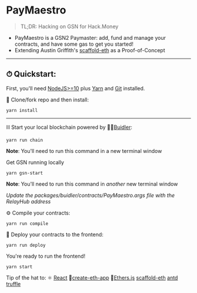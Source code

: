 
# PayMaestro

> TL;DR: Hacking on GSN for Hack.Money

- PayMaestro is a GSN2 Paymaster: add, fund and manage your contracts, and have some gas to get you started!
- Extending Austin Griffith's [scaffold-eth](https://github.com/austintgriffith/scaffold-eth) as a Proof-of-Concept

---

## ⏱ Quickstart:

First, you'll need [NodeJS>=10](https://nodejs.org/en/download/) plus [Yarn](https://classic.yarnpkg.com/en/docs/install/) and [Git](https://git-scm.com/downloads) installed.

💾 Clone/fork repo and then install:

```
yarn install
```

---

⛓ Start your local blockchain powered by 👷‍♀️[Buidler](https://buidler.dev/tutorial/):
```
yarn run chain
```

__Note__: You'll need to run this command in a new terminal window

Get GSN running locally
```
yarn gsn-start
```
__Note__: You'll need to run this command in *another* new terminal window

*Update the packages/buidler/contracts/PayMaestro.args file with the RelayHub address*

⚙️ Compile your contracts:
```
yarn run compile
```

🚢 Deploy your contracts to the frontend:
```
yarn run deploy
```

You're ready to run the frontend!
```
yarn start
```

Tip of the hat to:
⚛️ [React](https://reactjs.org/tutorial/tutorial.html)
📱[create-eth-app](https://github.com/PaulRBerg/create-eth-app)
🔧[Ethers.js](https://docs.ethers.io/ethers.js/html/index.html)
[scaffold-eth](https://github.com/austintgriffith/scaffold-eth)
[antd](ant.design/components/upload/)
[truffle](https://www.trufflesuite.com)
